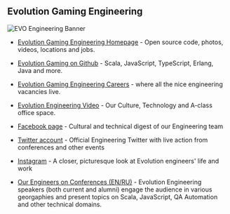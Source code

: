 ## Evolution Gaming Engineering

![EVO Engineering Banner](https://media-exp1.licdn.com/dms/image/C4E16AQEY4xPGkQYhFw/profile-displaybackgroundimage-shrink_200_800/0/1630912468851?e=1640217600&v=beta&t=A2ZOfx9EqJOfpILkqnArUWa9GFHcfnWZlv7GaRSJACE)

- [Evolution Gaming Engineering Homepage](https://eng.evolutiongaming.com) - Open source code, photos, videos, locations and jobs.

- [Evolution Gaming on Github](https://github.com/evolution-gaming) - Scala, JavaScript, TypeScript, Erlang, Java and more.

- [Evolution Gaming Engineering Careers](https://www.evolutiongamingcareers.com/engineering-positions/) - where all the nice engineering vacancies live.

- [Evolution Engineering Video](https://www.youtube.com/watch?v=-kiFhekCUkw) - Our Culture, Technology and A-class office space.

- [Facebook page](https://www.facebook.com/evoneering/) - Cultural and technical digest of our Engineering team

- [Twitter account](https://www.twitter.com/evoneering/) - Official Engineering Twitter with live action from conferences and other events

- [Instagram](https://www.instagram.com/evoneering/) - A closer, picturesque look at Evolution engineers' life and work

- [Our Engineers on Conferences (EN/RU)](https://www.youtube.com/playlist?list=PLSZSH9SHd-WD8SVS2TBI9UaHpFypkipXy) - Evolution Engineering speakers (both current and alumni) engage the audience in various georgaphies and present topics on Scala, JavaScript, QA Automation and other technical domains.
